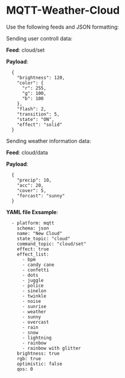 # MQTT-Weather-Cloud

Use the following feeds and JSON formatting:

Sending user controll data:

**Feed**: cloud/set

**Payload**:
```
  {
    "brightness": 120,
    "color": {
      "r": 255,
      "g": 100,
      "b": 100
    },
    "flash": 2,
    "transition": 5,
    "state": "ON",
    "effect": "solid"
  }
```  
Sending weather information data:

**Feed**: cloud/data

**Payload**:
```
  {
    "precip": 10,
    "acc": 20,
    "cover": 5,
    "forcast": "sunny"
  }
```

**YAML file Exsample**:
```
  - platform: mqtt
    schema: json
    name: "New Cloud"
    state_topic: "cloud"
    command_topic: "cloud/set"
    effect: true
    effect_list:
      - bpm
      - candy cane
      - confetti
      - dots
      - juggle
      - police
      - sinelon
      - twinkle
      - noise
      - sunrise
      - weather
      - sunny
      - overcast
      - rain
      - snow
      - lightning
      - rainbow
      - rainbow with glitter 
    brightness: true
    rgb: true
    optimistic: false
    qos: 0
```
